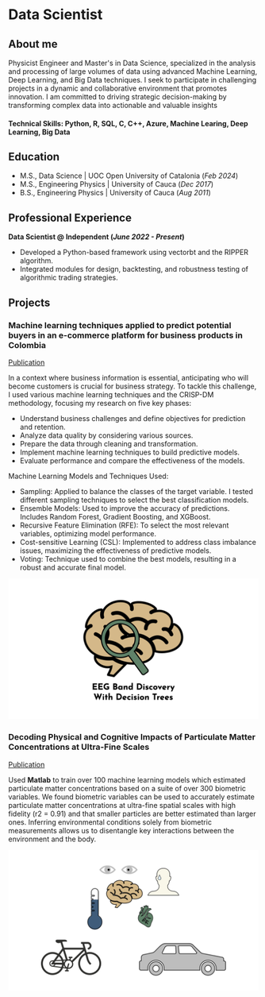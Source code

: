 # Data Scientist

## About me

Physicist Engineer and Master's in Data Science, specialized in the analysis and processing of large volumes of data using advanced Machine Learning, Deep Learning, and Big Data techniques. I seek to participate in challenging projects in a dynamic and collaborative environment that promotes innovation. I am committed to driving strategic decision-making by transforming complex data into actionable and valuable insights

#### Technical Skills: Python, R, SQL, C, C++, Azure, Machine Learing, Deep Learning, Big Data

## Education
- M.S., Data Science | UOC Open University of Catalonia (_Feb 2024_)								       		
- M.S., Engineering Physics	| University of Cauca (_Dec 2017_)
- B.S., Engineering Physics | University of Cauca (_Aug 2011_)

## Professional Experience
**Data Scientist @ Independent (_June 2022 - Present_)**
- Developed a Python-based framework using vectorbt and the RIPPER algorithm.
- Integrated modules for design, backtesting, and robustness testing of algorithmic trading strategies.

## Projects
### Machine learning techniques applied to predict potential buyers in an e-commerce platform for business products in Colombia
[Publication](https://github.com/jhontd03/PredictionCustomer)

In a context where business information is essential, anticipating who will become customers is crucial for business strategy. To tackle this challenge, I used various machine learning techniques and the CRISP-DM methodology, focusing my research on five key phases:

- Understand business challenges and define objectives for prediction and retention.
- Analyze data quality by considering various sources.
- Prepare the data through cleaning and transformation.
- Implement machine learning techniques to build predictive models.
- Evaluate performance and compare the effectiveness of the models.

Machine Learning Models and Techniques Used:

- Sampling: Applied to balance the classes of the target variable. I tested different sampling techniques to select the best classification models.
- Ensemble Models: Used to improve the accuracy of predictions. Includes Random Forest, Gradient Boosting, and XGBoost.
- Recursive Feature Elimination (RFE): To select the most relevant variables, optimizing model performance.
- Cost-sensitive Learning (CSL): Implemented to address class imbalance issues, maximizing the effectiveness of predictive models.
- Voting: Technique used to combine the best models, resulting in a robust and accurate final model.
    
![Prediction Customer](/assets/img/eeg_band_discovery.jpeg)

### Decoding Physical and Cognitive Impacts of Particulate Matter Concentrations at Ultra-Fine Scales
[Publication](https://www.mdpi.com/1424-8220/22/11/4240)

Used **Matlab** to train over 100 machine learning models which estimated particulate matter concentrations based on a suite of over 300 biometric variables. We found biometric variables can be used to accurately estimate particulate matter concentrations at ultra-fine spatial scales with high fidelity (r2 = 0.91) and that smaller particles are better estimated than larger ones. Inferring environmental conditions solely from biometric measurements allows us to disentangle key interactions between the environment and the body.

![Bike Study](/assets/img/bike_study.jpeg)
